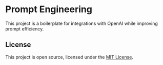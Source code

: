 # Prompt Engineering
This project is a boilerplate for integrations with OpenAI while improving prompt efficiency.

## License
This project is open source, licensed under the [MIT License](./LICENSE).
